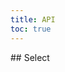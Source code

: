```yaml
---
title: API
toc: true
---
```


<DocWebComponentAPI component="cds-select">
## Select
<template v-slot:properties>

### Select Properties

</template>
<template v-slot:cssProperties>

### Select CSS Properties

</template>
<template v-slot:slots>

### Select Slots

</template>
</DocWebComponentAPI>
